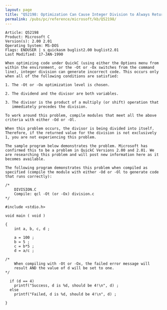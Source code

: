 ```yaml
---
layout: page
title: "Q52198: Optimization Can Cause Integer Division to Always Return 1"
permalink: /pubs/pc/reference/microsoft/kb/Q52198/
---
```


	Article: Q52198
	Product: Microsoft C
	Version(s): 2.00 2.01
	Operating System: MS-DOS
	Flags: ENDUSER | s_quickasm buglist2.00 buglist2.01
	Last Modified: 17-JAN-1990
	
	When optimizing code under QuickC (using either the Options menu from
	within the environment, or the -Ot or -Ox switches from the command
	line), integer division can generate incorrect code. This occurs only
	when all of the following conditions are satisfied:
	
	1. The -Ot or -Ox optimization level is chosen.
	
	2. The dividend and the divisor are both variables.
	
	3. The divisor is the product of a multiply (or shift) operation that
	   immediately precedes the division.
	
	To work around this problem, compile modules that meet all the above
	criteria with either -Od or -Ol.
	
	When this problem occurs, the divisor is being divided into itself.
	Therefore, if the returned value for the division is not exclusively
	1, you are not experiencing this problem.
	
	The sample program below demonstrates the problem. Microsoft has
	confirmed this to be a problem in QuickC Versions 2.00 and 2.01. We
	are researching this problem and will post new information here as it
	becomes available.
	
	The following program demonstrates this problem when compiled as
	specified (compile the module with either -Od or -Ol to generate code
	that runs correctly):
	
	/*
	    DIVISION.C
	    Compile: qcl -Ot (or -Ox) division.c
	*/
	
	#include <stdio.h>
	
	void main ( void )
	
	{
	    int a, b, c, d ;
	
	    a = 100 ;
	    b = 5 ;
	    c = b*5 ;
	    d = a/c ;
	
	/*
	    When compiling with -Ot or -Ox, the failed error message will
	    result AND the value of d will be set to one.
	*/
	
	  if (d == 4)
	    printf("Success, d is %d, should be 4!\n", d) ;
	  else
	    printf("Failed, d is %d, should be 4!\n", d) ;
	
	}
